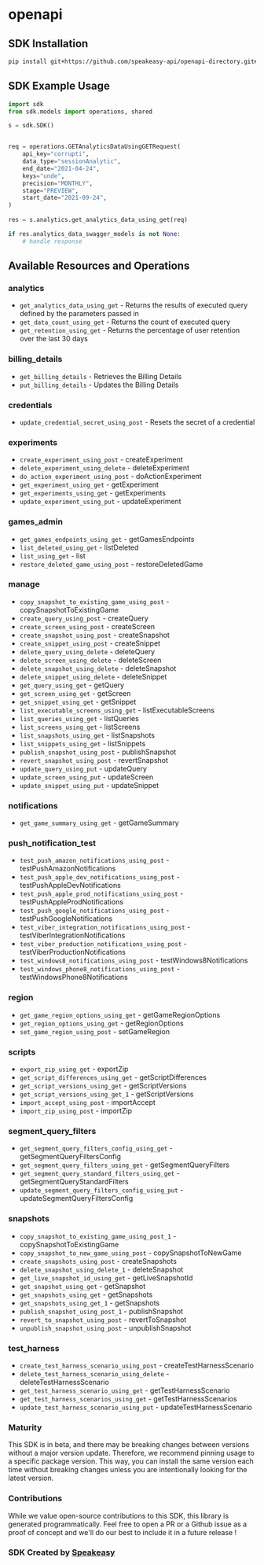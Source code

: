 # openapi

<!-- Start SDK Installation -->
## SDK Installation

```bash
pip install git+https://github.com/speakeasy-api/openapi-directory.git#subdirectory=SDKs/gamesparks.net/game-details/v2/python
```
<!-- End SDK Installation -->

## SDK Example Usage
<!-- Start SDK Example Usage -->
```python
import sdk
from sdk.models import operations, shared

s = sdk.SDK()


req = operations.GETAnalyticsDataUsingGETRequest(
    api_key="corrupti",
    data_type="sessionAnalytic",
    end_date="2021-04-24",
    keys="unde",
    precision="MONTHLY",
    stage="PREVIEW",
    start_date="2021-09-24",
)
    
res = s.analytics.get_analytics_data_using_get(req)

if res.analytics_data_swagger_models is not None:
    # handle response
```
<!-- End SDK Example Usage -->

<!-- Start SDK Available Operations -->
## Available Resources and Operations


### analytics

* `get_analytics_data_using_get` - Returns the results of executed query defined by the parameters passed in
* `get_data_count_using_get` - Returns the count of executed query
* `get_retention_using_get` - Returns the percentage of user retention over the last 30 days

### billing_details

* `get_billing_details` - Retrieves the Billing Details
* `put_billing_details` - Updates the Billing Details

### credentials

* `update_credential_secret_using_post` - Resets the secret of a credential

### experiments

* `create_experiment_using_post` - createExperiment
* `delete_experiment_using_delete` - deleteExperiment
* `do_action_experiment_using_post` - doActionExperiment
* `get_experiment_using_get` - getExperiment
* `get_experiments_using_get` - getExperiments
* `update_experiment_using_put` - updateExperiment

### games_admin

* `get_games_endpoints_using_get` - getGamesEndpoints
* `list_deleted_using_get` - listDeleted
* `list_using_get` - list
* `restore_deleted_game_using_post` - restoreDeletedGame

### manage

* `copy_snapshot_to_existing_game_using_post` - copySnapshotToExistingGame
* `create_query_using_post` - createQuery
* `create_screen_using_post` - createScreen
* `create_snapshot_using_post` - createSnapshot
* `create_snippet_using_post` - createSnippet
* `delete_query_using_delete` - deleteQuery
* `delete_screen_using_delete` - deleteScreen
* `delete_snapshot_using_delete` - deleteSnapshot
* `delete_snippet_using_delete` - deleteSnippet
* `get_query_using_get` - getQuery
* `get_screen_using_get` - getScreen
* `get_snippet_using_get` - getSnippet
* `list_executable_screens_using_get` - listExecutableScreens
* `list_queries_using_get` - listQueries
* `list_screens_using_get` - listScreens
* `list_snapshots_using_get` - listSnapshots
* `list_snippets_using_get` - listSnippets
* `publish_snapshot_using_post` - publishSnapshot
* `revert_snapshot_using_post` - revertSnapshot
* `update_query_using_put` - updateQuery
* `update_screen_using_put` - updateScreen
* `update_snippet_using_put` - updateSnippet

### notifications

* `get_game_summary_using_get` - getGameSummary

### push_notification_test

* `test_push_amazon_notifications_using_post` - testPushAmazonNotifications
* `test_push_apple_dev_notifications_using_post` - testPushAppleDevNotifications
* `test_push_apple_prod_notifications_using_post` - testPushAppleProdNotifications
* `test_push_google_notifications_using_post` - testPushGoogleNotifications
* `test_viber_integration_notifications_using_post` - testViberIntegrationNotifications
* `test_viber_production_notifications_using_post` - testViberProductionNotifications
* `test_windows8_notifications_using_post` - testWindows8Notifications
* `test_windows_phone8_notifications_using_post` - testWindowsPhone8Notifications

### region

* `get_game_region_options_using_get` - getGameRegionOptions
* `get_region_options_using_get` - getRegionOptions
* `set_game_region_using_post` - setGameRegion

### scripts

* `export_zip_using_get` - exportZip
* `get_script_differences_using_get` - getScriptDifferences
* `get_script_versions_using_get` - getScriptVersions
* `get_script_versions_using_get_1` - getScriptVersions
* `import_accept_using_post` - importAccept
* `import_zip_using_post` - importZip

### segment_query_filters

* `get_segment_query_filters_config_using_get` - getSegmentQueryFiltersConfig
* `get_segment_query_filters_using_get` - getSegmentQueryFilters
* `get_segment_query_standard_filters_using_get` - getSegmentQueryStandardFilters
* `update_segment_query_filters_config_using_put` - updateSegmentQueryFiltersConfig

### snapshots

* `copy_snapshot_to_existing_game_using_post_1` - copySnapshotToExistingGame
* `copy_snapshot_to_new_game_using_post` - copySnapshotToNewGame
* `create_snapshots_using_post` - createSnapshots
* `delete_snapshot_using_delete_1` - deleteSnapshot
* `get_live_snapshot_id_using_get` - getLiveSnapshotId
* `get_snapshot_using_get` - getSnapshot
* `get_snapshots_using_get` - getSnapshots
* `get_snapshots_using_get_1` - getSnapshots
* `publish_snapshot_using_post_1` - publishSnapshot
* `revert_to_snapshot_using_post` - revertToSnapshot
* `unpublish_snapshot_using_post` - unpublishSnapshot

### test_harness

* `create_test_harness_scenario_using_post` - createTestHarnessScenario
* `delete_test_harness_scenario_using_delete` - deleteTestHarnessScenario
* `get_test_harness_scenario_using_get` - getTestHarnessScenario
* `get_test_harness_scenarios_using_get` - getTestHarnessScenarios
* `update_test_harness_scenario_using_put` - updateTestHarnessScenario
<!-- End SDK Available Operations -->

### Maturity

This SDK is in beta, and there may be breaking changes between versions without a major version update. Therefore, we recommend pinning usage
to a specific package version. This way, you can install the same version each time without breaking changes unless you are intentionally
looking for the latest version.

### Contributions

While we value open-source contributions to this SDK, this library is generated programmatically.
Feel free to open a PR or a Github issue as a proof of concept and we'll do our best to include it in a future release !

### SDK Created by [Speakeasy](https://docs.speakeasyapi.dev/docs/using-speakeasy/client-sdks)
